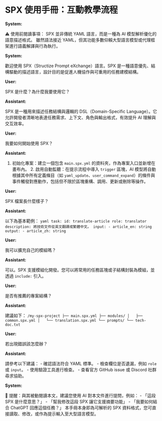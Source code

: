 # SPX 使用手冊：互動教學流程

**System:**

⚠️ 使用前閱讀事項：
      SPX 並非傳統 YAML 語言，而是一種為 AI 模型解析優化的語意描述格式。
      雖然語法接近 YAML，但其功能多數仰賴大型語言模型或代理框架進行語義解譯與行為執行。

**System:**

歡迎使用 SPX（Structize Prompt eXchange）語言。SPX 是一種語意優先、結構驅動的描述語言，設計目的是促進人機協作與可重用的任務建模結構。

**User:**

SPX 是什麼？為什麼我要使用它？

**Assistant:**

SPX 是一種用來描述任務結構與邏輯的 DSL（Domain-Specific Language）。它允許開發者清晰地表達任務需求、上下文、角色與輸出格式，有效提升 AI 理解與交互效率。

**User:**

我要如何開始使用 SPX？

**Assistant:**

1. 初始化專案：建立一個包含 `main.spx.yml` 的資料夾，作為專案入口並新增在畫布內。
      2. 啟用自動監聽：在提示流程中導入 `trigger` 區塊，AI 模型將自動根據其中所有定義條目（如 `yaml_update`、`user_command_expand`）的條件與事件觸發對應動作，包括但不限於區塊重構、調用、更新或刪除等操作。

**User:**

SPX 檔案長什麼樣子？

**Assistant:**

以下為基本範例：
      ```yaml
      task:
        id: translate-article
        role: translator
        description: 將技術文件從英文翻譯成繁體中文。
        input:
          - article_en: string
        output:
          - article_zh: string
      ```

**User:**

我可以擴充自己的模組嗎？

**Assistant:**

可以。SPX 支援模組化開發。您可以將常用的任務區塊或子結構封裝為模組，並透過 `include:` 引入。

**User:**

是否有推薦的專案結構？

**Assistant:**

建議如下：
      ```
      /my-spx-project
      ├── main.spx.yml
      ├── modules/
      │   ├── common.spx.yml
      │   └── translation.spx.yml
      └── prompts/
          └── tech-doc.txt
      ```

**User:**

若出現錯誤該怎麼辦？

**Assistant:**

請參考以下建議：
      - 確認語法符合 YAML 標準。
      - 檢查欄位是否遺漏，例如 `role` 或 `input`。
      - 使用驗證工具進行檢查。
      - 查看官方 GitHub issue 或 Discord 社群尋求協助。

**System:**

📌 提醒：與其被動閱讀本文，建議您使用 AI 對本文件進行提問，例如：
      - 「這段 SPX 是什麼意思？」
      - 「幫我修改這段 SPX 讓它支援摘要功能」
      - 「我要如何結合 ChatGPT 回應這個任務？」
      本手冊本身即為可解析的 SPX 資料格式，您可直接讀取、修改，或作為提示輸入至大型語言模型。
